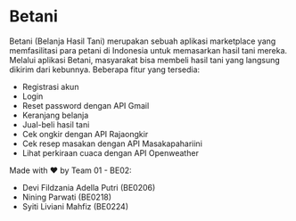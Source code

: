 # Betani
Betani (Belanja Hasil Tani) merupakan sebuah aplikasi marketplace yang memfasilitasi para petani di Indonesia untuk memasarkan hasil tani mereka. Melalui aplikasi Betani, masyarakat bisa membeli hasil tani yang langsung dikirim dari kebunnya. Beberapa fitur yang tersedia:
* Registrasi akun
* Login
* Reset password dengan API Gmail
* Keranjang belanja
* Jual-beli hasil tani
* Cek ongkir dengan API Rajaongkir
* Cek resep masakan dengan API Masakapahariini
* Lihat perkiraan cuaca dengan API Openweather



Made with ❤ by Team 01 - BE02:
* Devi Fildzania Adella Putri (BE0206)
* Nining Parwati (BE0218)
* Syiti Liviani Mahfiz (BE0224)
